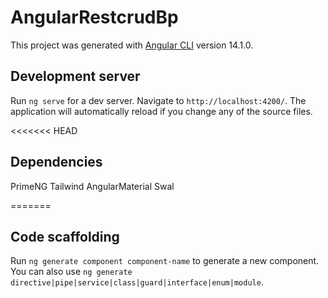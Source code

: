 # AngularRestcrudBp

This project was generated with [Angular CLI](https://github.com/angular/angular-cli) version 14.1.0.

## Development server

Run `ng serve` for a dev server. Navigate to `http://localhost:4200/`. The application will automatically reload if you change any of the source files.

<<<<<<< HEAD
## Dependencies

PrimeNG
Tailwind
AngularMaterial
Swal


=======
## Code scaffolding

Run `ng generate component component-name` to generate a new component. You can also use `ng generate directive|pipe|service|class|guard|interface|enum|module`.
